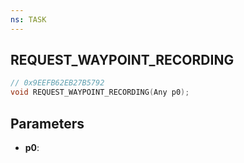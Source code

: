 ```yaml
---
ns: TASK
---
```

## REQUEST_WAYPOINT_RECORDING

```c
// 0x9EEFB62EB27B5792
void REQUEST_WAYPOINT_RECORDING(Any p0);
```

## Parameters
* **p0**:
